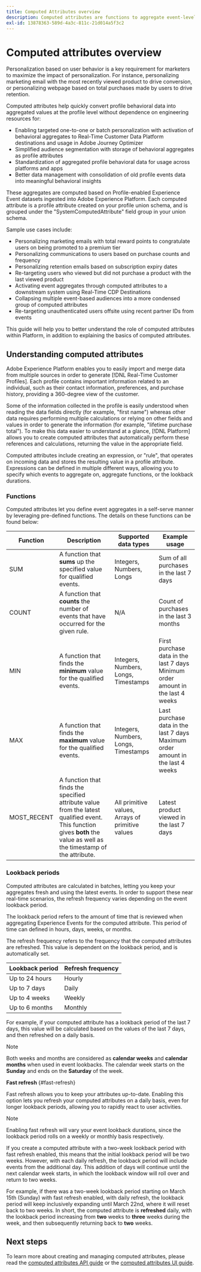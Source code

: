 ```yaml
---
title: Computed Attributes overview
description: Computed attributes are functions to aggregate event-level data into profile-level attributes. These functions are automatically computed so that they can be used across segmentation, activation, and personalization.
exl-id: 13878363-589d-4a3c-811c-21d014a5f3c2
---
```

# Computed attributes overview

Personalization based on user behavior is a key requirement for marketers to maximize the impact of personalization. For instance, personalizing marketing email with the most recently viewed product to drive conversion, or personalizing webpage based on total purchases made by users to drive retention. 

Computed attributes help quickly convert profile behavioral data into aggregated values at the profile level without dependence on engineering resources for:

- Enabling targeted one-to-one or batch personalization with activation of behavioral aggregates to Real-Time Customer Data Platform destinations and usage in Adobe Journey Optimizer
- Simplified audience segmentation with storage of behavioral aggregates as profile attributes
- Standardization of aggregated profile behavioral data for usage across platforms and apps
- Better data management with consolidation of old profile events data into meaningful behavioral insights

These aggregates are computed based on Profile-enabled Experience Event datasets ingested into Adobe Experience Platform. Each computed attribute is a profile attribute created on your profile union schema, and is grouped under the "SystemComputedAttribute" field group in your union schema.

Sample use cases include:

- Personalizing marketing emails with total reward points to congratulate users on being promoted to a premium tier
- Personalizing communications to users based on purchase counts and frequency
- Personalizing retention emails based on subscription expiry dates
- Re-targeting users who viewed but did not purchase a product with the last viewed product
- Activating event aggregates through computed attributes to a downstream system using Real-Time CDP Destinations
- Collapsing multiple event-based audiences into a more condensed group of computed attributes
- Re-targeting unauthenticated users offsite using recent partner IDs from events

This guide will help you to better understand the role of computed attributes within Platform, in addition to explaining the basics of computed attributes.

## Understanding computed attributes

Adobe Experience Platform enables you to easily import and merge data from multiple sources in order to generate [!DNL Real-Time Customer Profiles]. Each profile contains important information related to an individual, such as their contact information, preferences, and purchase history, providing a 360-degree view of the customer. 

Some of the information collected in the profile is easily understood when reading the data fields directly (for example, "first name") whereas other data requires performing multiple calculations or relying on other fields and values in order to generate the information (for example, "lifetime purchase total"). To make this data easier to understand at a glance, [!DNL Platform] allows you to create computed attributes that automatically perform these references and calculations, returning the value in the appropriate field.

Computed attributes include creating an expression, or "rule", that operates on incoming data and stores the resulting value in a profile attribute. Expressions can be defined in multiple different ways, allowing you to specify which events to aggregate on, aggregate functions, or the lookback durations.

### Functions

Computed attributes let you define event aggregates in a self-serve manner by leveraging pre-defined functions. The details on these functions can be found below:

| Function | Description | Supported data types | Example usage |
| -------- | ----------- | -------------------- | ------------- |
| SUM | A function that **sums** up the specified value for qualified events. | Integers, Numbers, Longs | Sum of all purchases in the last 7 days |
| COUNT | A function that **counts** the number of events that have occurred for the given rule. | N/A | Count of purchases in the last 3 months |
| MIN | A function that finds the **minimum** value for the qualified events. | Integers, Numbers, Longs, Timestamps | First purchase data in the last 7 days<br/>Minimum order amount in the last 4 weeks |
| MAX | A function that finds the **maximum** value for the qualified events. | Integers, Numbers, Longs, Timestamps | Last purchase data in the last 7 days<br/>Maximum order amount in the last 4 weeks |
| MOST_RECENT | A function that finds the specified attribute value from the latest qualified event. This function gives **both** the value as well as the timestamp of the attribute. | All primitive values, Arrays of primitive values | Latest product viewed in the last 7 days |

### Lookback periods

Computed attributes are calculated in batches, letting you keep your aggregates fresh and using the latest events. In order to support these near real-time scenarios, the refresh frequency varies depending on the event lookback period.

The lookback period refers to the amount of time that is reviewed when aggregating Experience Events for the computed attribute. This period of time can defined in hours, days, weeks, or months.

The refresh frequency refers to the frequency that the computed attributes are refreshed. This value is dependent on the lookback period, and is automatically set.

| Lookback period | Refresh frequency |
| --------------- | ----------------- |
| Up to 24 hours | Hourly |
| Up to 7 days | Daily |
| Up to 4 weeks | Weekly |
| Up to 6 months | Monthly |

For example, if your computed attribute has a lookback period of the last 7 days, this value will be calculated based on the values of the last 7 days, and then refreshed on a daily basis.

>[!NOTE]
>
>Both weeks and months are considered as **calendar weeks** and **calendar months** when used in event lookbacks. The calendar week starts on the **Sunday** and ends on the **Saturday** of the week.

**Fast refresh** {#fast-refresh}

Fast refresh allows you to keep your attributes up-to-date. Enabling this option lets you refresh your computed attributes on a daily basis, even for longer lookback periods, allowing you to rapidly react to user activities.

>[!NOTE]
>
>Enabling fast refresh will vary your event lookback durations, since the lookback period rolls on a weekly or monthly basis respectively.
>
>If you create a computed attribute with a two-week lookback period with fast refresh enabled, this means that the initial lookback period will be two weeks. However, with each daily refresh, the lookback period will include events from the additional day. This addition of days will continue until the next calendar week starts, in which the lookback window will roll over and return to two weeks.
>
>For example, if there was a two-week lookback period starting on March 15th (Sunday) with fast refresh enabled, with daily refresh, the lookback period will keep inclusively expanding until March 22nd, where it will reset back to two weeks. In short, the computed attribute is **refreshed** daily, with the lookback period increasing from **two** weeks to **three** weeks during the week, and then subsequently returning back to **two** weeks.

## Next steps

To learn more about creating and managing computed attributes, please read the [computed attributes API guide](./api.md) or the [computed attributes UI guide](./ui.md).
